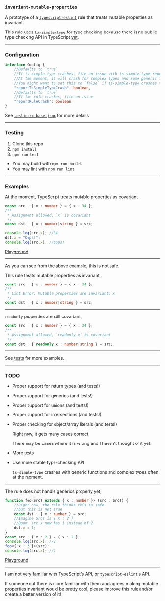 ### `invariant-mutable-properties`

A prototype of a [`typescript-eslint`](https://github.com/typescript-eslint/typescript-eslint) rule
that treats mutable properties as invariant.

This rule uses [`ts-simple-type`](https://github.com/runem/ts-simple-type) for type checking
because there is no public type checking API in TypeScript [yet](https://github.com/microsoft/TypeScript/issues/9879).

-----

### Configuration

```ts
interface Config {
    //Defaults to `true`
    //If ts-simple-type crashes, file an issue with ts-simple-type repo.
    //At the moment, it will crash for complex types and some generic functions.
    //You might want to set this to `false` if ts-simple-type crashes too often.
    "reportTsSimpleTypeCrash": boolean,
    //Defaults to `true`
    //If the rule crashes, file an issue
    "reportRuleCrash": boolean
}
```

See [`.eslintrc-base.json`](.eslintrc-base.json) for more details

-----

### Testing

1. Clone this repo
1. `npm install`
1. `npm run test`

+ You may build with `npm run build`.
+ You may lint with `npm run lint`

-----

### Examples

At the moment, TypeScript treats mutable properties as covariant,
```ts
const src : { x : number } = { x : 34 };
/**
 * Assignment allowed, `x` is covariant
 */
const dst : { x : number|string } = src;

console.log(src.x); //34
dst.x = "Oops!";
console.log(src.x); //Oops!
```
[Playground](http://www.typescriptlang.org/play/#code/MYewdgzgLgBBBOwYC4YG8YA8UzAVwFsAjAU3hgF8YBedLHAZgBZKBuAKAHoAqb9mbjACCECAEsA5mAIkwsAIYAbRSADuJACYAaGAANMumGIgxQAN3nwx8uf26d2oSLA3QcGbKnzEyAH2hWYBKUNHCIHI7gECCKJAB0KhIAFAjAcZgAlKwwnJzM7K5Q6aEARADyIAAOEACEJRxO0bEJIMmp6Vk5nBXVNUA)

-----

As you can see from the above example, this is not safe.

This rule treats mutable properties as invariant,
```ts
const src : { x : number } = { x : 34 };
/**
 * Lint Error: Mutable properties are invariant; x
 */
const dst : { x : number|string } = src;
```

-----

`readonly` properties are still covariant,
```ts
const src : { x : number } = { x : 34 };
/**
 * Assignment allowed, `readonly x` is covariant
 */
const dst : { readonly x : number|string } = src;
```

-----

See [tests](test/src/rules/invariant-mutable-properties.ts) for more examples.

-----

### TODO

+ Proper support for return types (and tests!)
+ Proper support for generics (and tests!)
+ Proper support for unions (and tests!)
+ Proper support for intersections (and tests!)
+ Proper checking for object/array literals (and tests!)

  Right now, it gets many cases correct.

  There may be cases where it is wrong and I haven't thought of it yet.

+ More tests

+ Use more stable type-checking API

  `ts-simple-type` crashes with generic functions and complex types often, at the moment.

-----

The rule does not handle generics properly yet,
```ts
function foo<SrcT extends { x : number }> (src : SrcT) {
    //Right now, the rule thinks this is safe
    //but this is not true
    const dst : { x : number } = src;
    //Imagine SrcT is { x : 2 }
    //Boom, src.x now has 1 instead of 2
    dst.x = 1;
}
const src : { x : 2 } = { x : 2 };
console.log(src.x); //2
foo<{ x : 2 }>(src);
console.log(src.x); //1
```
[Playground](http://www.typescriptlang.org/play/#code/GYVwdgxgLglg9mABMOcA8BlAThAKogUwA8oCwATAZ0QG9EjEAuRMEAWwCMCtEBfAPkQAKSjiaJseAJS0AUIgWIA9EoBKMAOYALKCzgB3ADSIoWgoiwgANudMwwAa2p3qMapQCGwAvMUqOILouiG56QZY+iogQCJS6VLrMdAzMrJzcfIgAvIiiEADcvgoqAJJsHhr25pL4ocniAEx8RcpKAEKobMZ5AHQMYAaIWh7UAIwhYHEEHuSIcMCIDS0JfdmIo4W8sjGTunni9cxNvGuHi3yFO5RwNj1WcBoiOH1S+a1LKOhnx-xPEK-bWI3Ah3B5-F5vFSjWRAA)

-----

I am not very familiar with TypeScript's API, or `typescript-eslint`'s API.

If someone out there is more familiar with them and
agrees making mutable properties invariant would be pretty cool,
please improve this rule and/or create a better version of it!
